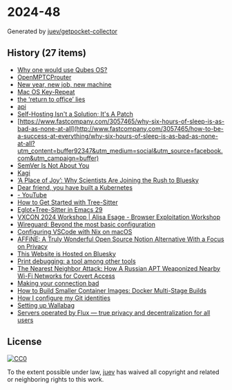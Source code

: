 # 2024-48

Generated by [juev/getpocket-collector](https://github.com/juev/getpocket-collector)

## History (27 items)

- [Why one would use Qubes OS?](https://dataswamp.org/~solene/2023-06-17-qubes-os-why.html)
- [OpenMPTCProuter](https://www.openmptcprouter.com/)
- [New year, new job, new machine](https://registerspill.thorstenball.com/p/new-year-new-job-new-machine)
- [Mac OS Key-Repeat](https://mac-key-repeat.zaymon.dev/)
- [the ‘return to office’ lies](https://blog.avas.space/rto/)
- [api](https://pkg.go.dev/github.com/motemen/go-pocket/api)
- [Self-Hosting Isn't a Solution; It's A Patch](https://matduggan.com/self-hosting-isnt-a-solution-its-a-patch/)
- [https://www.fastcompany.com/3057465/why-six-hours-of-sleep-is-as-bad-as-none-at-all](http://www.fastcompany.com/3057465/how-to-be-a-success-at-everything/why-six-hours-of-sleep-is-as-bad-as-none-at-all?utm_content=buffer92347&utm_medium=social&utm_source=facebook.com&utm_campaign=buffer)
- [SemVer Is Not About You](https://matklad.github.io/2024/11/23/semver-is-not-about-you.html)
- [Kagi](https://otavio.cc/kagi/)
- [‘A Place of Joy’: Why Scientists Are Joining the Rush to Bluesky](https://www.nature.com/articles/d41586-024-03784-6)
- [Dear friend, you have built a Kubernetes](https://www.macchaffee.com/blog/2024/you-have-built-a-kubernetes/)
- [- YouTube](https://www.youtube.com/live/b9OhamkAY2I)
- [How to Get Started with Tree-Sitter](https://www.masteringemacs.org/article/how-to-get-started-tree-sitter)
- [Eglot+Tree-Sitter in Emacs 29](https://www.adventuresinwhy.com/post/eglot/)
- [VXCON 2024 Workshop | Alisa Esage - Browser Exploitation Workshop](http://www.youtube.com/watch?v=b9OhamkAY2I)
- [Wireguard: Beyond the most basic configuration](https://sloonz.github.io/posts/wireguard-beyond-basic-configuration/)
- [Configuring VSCode with Nix on macOS](https://davi.sh/blog/2024/11/nix-vscode/)
- [AFFiNE: A Truly Wonderful Open Source Notion Alternative With a Focus on Privacy](https://news.itsfoss.com/affine/)
- [This Website is Hosted on Bluesky](https://danielmangum.com/posts/this-website-is-hosted-on-bluesky/)
- [Print debugging: a tool among other tools](https://andydote.co.uk/2024/11/24/print-debugging-tracing/)
- [The Nearest Neighbor Attack: How A Russian APT Weaponized Nearby Wi-Fi Networks for Covert Access](https://www.volexity.com/blog/2024/11/22/the-nearest-neighbor-attack-how-a-russian-apt-weaponized-nearby-wi-fi-networks-for-covert-access/)
- [Making your connection bad](https://www.5snb.club/posts/2024/making-your-connection-bad/)
- [How to Build Smaller Container Images: Docker Multi-Stage Builds](https://labs.iximiuz.com/tutorials/docker-multi-stage-builds)
- [How I configure my Git identities](https://benji.dog/articles/git-config/)
- [Setting up Wallabag](https://medium.com/@alexishevia/setting-up-wallabag-read-your-articles-later-c82e2aa0326b)
- [Servers operated by Flux — true privacy and decentralization for all users](https://simplex.chat/blog/20241125-servers-operated-by-flux-true-privacy-and-decentralization-for-all-users.html)

## License

[![CC0](https://mirrors.creativecommons.org/presskit/buttons/88x31/svg/cc-zero.svg)](https://creativecommons.org/publicdomain/zero/1.0/)

To the extent possible under law, [juev](https://github.com/juev) has waived all copyright and related or neighboring rights to this work.
